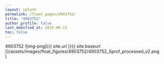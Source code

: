 ```yaml
---
layout: splash
permalink: /float_pages/4903752/
title: "4903752"
author_profile: false
last_modified_at: 2025-06-13
toc: false
---
```

 
4903752
![img-png]({{ site.url }}{{ site.baseurl }}/assets/images/float_figures/4903752/4903752_Sprof_processed_v2.png)